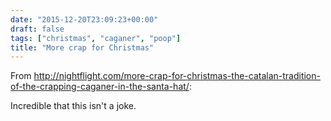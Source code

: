 ```yaml
---
date: "2015-12-20T23:09:23+00:00"
draft: false
tags: ["christmas", "caganer", "poop"]
title: "More crap for Christmas"
---
```

From http://nightflight.com/more-crap-for-christmas-the-catalan-tradition-of-the-crapping-caganer-in-the-santa-hat/:

Incredible that this isn't a joke.
